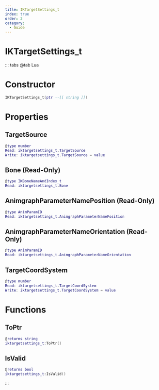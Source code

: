 ```yaml
---
title: IKTargetSettings_t
index: true
order: 2
category:
  - Guide
---
```


# IKTargetSettings_t

::: tabs
@tab Lua
# Constructor
```lua
IKTargetSettings_t(ptr --[[ string ]])
```
# Properties
## TargetSource 
```lua
@type number
Read: iktargetsettings_t.TargetSource
Write: iktargetsettings_t.TargetSource = value
```
## Bone (Read-Only)
```lua
@type IKBoneNameAndIndex_t
Read: iktargetsettings_t.Bone
```
## AnimgraphParameterNamePosition (Read-Only)
```lua
@type AnimParamID
Read: iktargetsettings_t.AnimgraphParameterNamePosition
```
## AnimgraphParameterNameOrientation (Read-Only)
```lua
@type AnimParamID
Read: iktargetsettings_t.AnimgraphParameterNameOrientation
```
## TargetCoordSystem 
```lua
@type number
Read: iktargetsettings_t.TargetCoordSystem
Write: iktargetsettings_t.TargetCoordSystem = value
```
# Functions
## ToPtr
```lua
@returns string
iktargetsettings_t:ToPtr()
```
## IsValid
```lua
@returns bool
iktargetsettings_t:IsValid()
```

:::